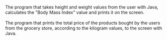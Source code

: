 The program that takes height and weight values from the user with Java, calculates the "Body Mass Index" value and prints it on the screen. <br><br>
The program that prints the total price of the products bought by the users from the grocery store, according to the kilogram values, to the screen with Java.
